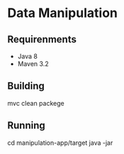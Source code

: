 # Data Manipulation
## Requirenments
* Java 8
* Maven 3.2

## Building
mvc clean packege

## Running
cd manipulation-app/target
java -jar <jar file name> <folder> <out file>
